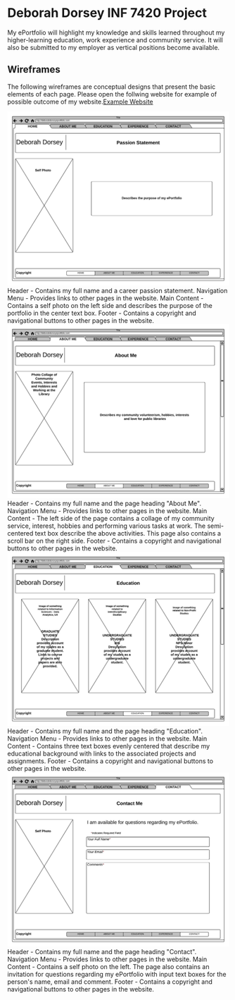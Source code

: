 # Deborah Dorsey INF 7420 Project

My ePortfolio will highlight my knowledge and skills learned throughout my higher-learning education, work experience and community service.  It will also be submitted to my employer as vertical positions become available.

## Wireframes
The following wireframes are conceptual designs that present the basic elements of each page. Please open the follwing website for example of possible outcome of my website.[Example Website](https://jamiemcclintock.weebly.com/)

![Wireframe-Homepage](wireframes\Wireframe_1Homepage.jpeg)
Header - Contains my full name and a career passion statement.
Navigation Menu - Provides links to other pages in the website.
Main Content - Contains a self photo on the left side and describes the purpose of the portfolio in the center text box.
Footer - Contains a copyright and navigational buttons to other pages in the website.
![Wireframe-About Me](wireframes\Wireframe_2AboutMe.jpeg)
Header - Contains my full name and the page heading "About Me".
Navigation Menu - Provides links to other pages in the website.
Main Content - The left side of the page contains a collage of my community service, interest, hobbies and performing various tasks at work. The semi-centered text box describe the above activities. This page also contains a scroll bar on the right side.
Footer - Contains a copyright and navigational buttons to other pages in the website.
![Wireframe-Education](wireframes\Wireframe_3Education.jpeg)
Header - Contains my full name and the page heading "Education".
Navigation Menu - Provides links to other pages in the website.
Main Content - Contains three text boxes evenly centered that describe my educational background with links to the  associated projects and assignments.
Footer - Contains a copyright and navigational buttons to other pages in the website.
![Wireframe-Contact](wireframes\Wireframe_4Contact.jpeg)
Header - Contains my full name and the page heading "Contact".
Navigation Menu - Provides links to other pages in the website.
Main Content - Contains a self photo on the left. The page also contains an invitation for questions regarding my ePortfolio with input text boxes for the person's name, email and comment.
Footer - Contains a copyright and navigational buttons to other pages in the website.
